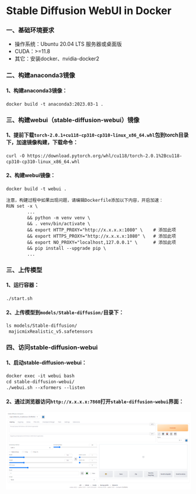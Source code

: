 

# Stable Diffusion WebUI in Docker


### 一、基础环境要求
- 操作系统：Ubuntu 20.04 LTS 服务器或桌面版
- CUDA：>=11.8
- 其它：安装docker、nvidia-docker2


### 二、构建anaconda3镜像
#### 1、构建anaconda3镜像：
```shell
docker build -t anaconda3:2023.03-1 .
```

### 三、构建webui（stable-diffusion-webui）镜像
#### 1、提前下载`torch-2.0.1+cu118-cp310-cp310-linux_x86_64.whl`包到torch目录下，加速镜像构建，下载命令：
```shell
curl -O https://download.pytorch.org/whl/cu118/torch-2.0.1%2Bcu118-cp310-cp310-linux_x86_64.whl
```

#### 2、构建webui镜像：
```shell
docker build -t webui .
```
```shell
注意，构建过程中如果出现问题，请编辑Dockerfile添加以下内容，开启加速：
RUN set -x \
        ...
        && python -m venv venv \
        && . venv/bin/activate \
        && export HTTP_PROXY="http://x.x.x.x:1080" \    # 添加此项
        && export HTTPS_PROXY="http://x.x.x.x:1080" \   # 添加此项
        && export NO_PROXY="localhost,127.0.0.1" \      # 添加此项
        && pip install --upgrade pip \
        ...
```


### 三、上传模型
#### 1、运行容器：
```shell
./start.sh
```

#### 2、上传模型到`models/Stable-diffusion/`目录下：
```shell
ls models/Stable-diffusion/
 majicmixRealistic_v5.safetensors
```


### 四、访问stable-diffusion-webui
#### 1、启动stable-diffusion-webui：
```shell
docker exec -it webui bash
cd stable-diffusion-webui/
./webui.sh --xformers --listen
```

#### 2、通过浏览器访问`http://x.x.x.x:7860`打开`stable-diffusion-webui`界面：
![](./img/ui.png)


